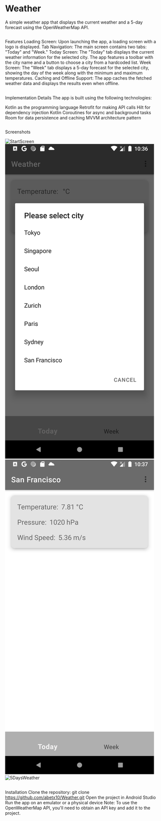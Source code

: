 # Weather
A simple weather app that displays the current weather and a 5-day forecast using the OpenWeatherMap API.

##
Features
Loading Screen: Upon launching the app, a loading screen with a logo is displayed.
Tab Navigation: The main screen contains two tabs: "Today" and "Week."
Today Screen: The "Today" tab displays the current weather information for the selected city. The app features a toolbar with the city name and a button to choose a city from a hardcoded list.
Week Screen: The "Week" tab displays a 5-day forecast for the selected city, showing the day of the week along with the minimum and maximum temperatures.
Caching and Offline Support: The app caches the fetched weather data and displays the results even when offline.

##
Implementation Details
The app is built using the following technologies:

Kotlin as the programming language
Retrofit for making API calls
Hilt for dependency injection
Kotlin Coroutines for async and background tasks
Room for data persistence and caching
MVVM architecture pattern

## 
Screenshots

![StartScreen](app/screenshots/StartDisplay.png)
![SelectCity](app/screenshots/SelectCity.png)
![CurrentWeather](app/screenshots/CurrentWeather.png)
![5DaysWeather](app/screenshots/5DaysWeatherr.png)

## 
Installation
Clone the repository: git clone https://github.com/abetx10/Weather.git
Open the project in Android Studio
Run the app on an emulator or a physical device
Note: To use the OpenWeatherMap API, you'll need to obtain an API key and add it to the project.
